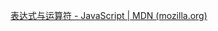 

[表达式与运算符 - JavaScript | MDN (mozilla.org)](https://developer.mozilla.org/zh-CN/docs/Web/JavaScript/Guide/Expressions_and_Operators)